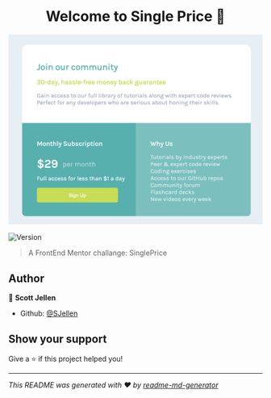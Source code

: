 <h1 align="center">Welcome to Single Price 👋</h1>


![screenshot](https://github.com/SJellen/singlePrice/blob/master/ScreenShot.png)
<p>
  <img alt="Version" src="https://img.shields.io/badge/version-1-blue.svg?cacheSeconds=2592000" />
</p>

> A FrontEnd Mentor challange: SinglePrice

## Author

👤 **Scott Jellen**

* Github: [@SJellen](https://github.com/SJellen)

## Show your support

Give a ⭐️ if this project helped you!

***
_This README was generated with ❤️ by [readme-md-generator](https://github.com/kefranabg/readme-md-generator)_
